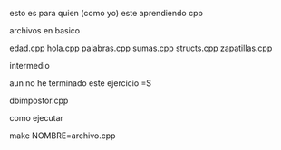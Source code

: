 esto es para quien (como yo) este aprendiendo cpp

archivos en basico

edad.cpp
hola.cpp
palabras.cpp
sumas.cpp
structs.cpp
zapatillas.cpp


intermedio

aun no he terminado este ejercicio =S

dbimpostor.cpp

como ejecutar

make 	NOMBRE=archivo.cpp 